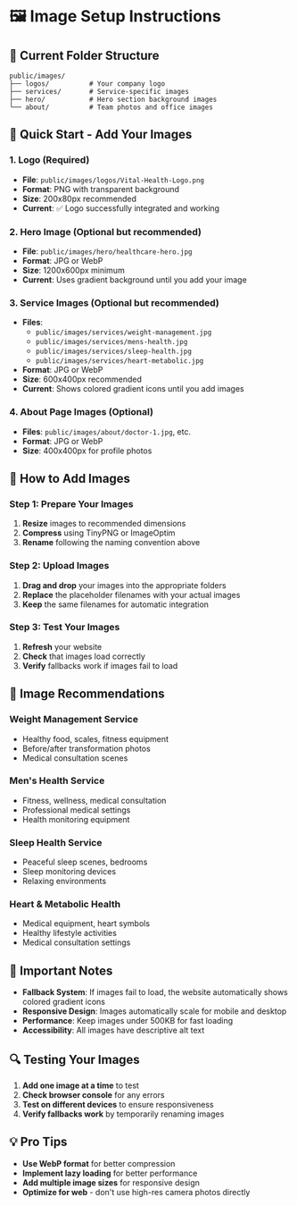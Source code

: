 # 🖼️ Image Setup Instructions

## 📁 Current Folder Structure
```
public/images/
├── logos/          # Your company logo
├── services/       # Service-specific images
├── hero/           # Hero section background images
└── about/          # Team photos and office images
```

## 🚀 Quick Start - Add Your Images

### 1. **Logo** (Required)
- **File**: `public/images/logos/Vital-Health-Logo.png`
- **Format**: PNG with transparent background
- **Size**: 200x80px recommended
- **Current**: ✅ Logo successfully integrated and working

### 2. **Hero Image** (Optional but recommended)
- **File**: `public/images/hero/healthcare-hero.jpg`
- **Format**: JPG or WebP
- **Size**: 1200x600px minimum
- **Current**: Uses gradient background until you add your image

### 3. **Service Images** (Optional but recommended)
- **Files**:
  - `public/images/services/weight-management.jpg`
  - `public/images/services/mens-health.jpg`
  - `public/images/services/sleep-health.jpg`
  - `public/images/services/heart-metabolic.jpg`
- **Format**: JPG or WebP
- **Size**: 600x400px recommended
- **Current**: Shows colored gradient icons until you add images

### 4. **About Page Images** (Optional)
- **Files**: `public/images/about/doctor-1.jpg`, etc.
- **Format**: JPG or WebP
- **Size**: 400x400px for profile photos

## 🔧 How to Add Images

### Step 1: Prepare Your Images
1. **Resize** images to recommended dimensions
2. **Compress** using TinyPNG or ImageOptim
3. **Rename** following the naming convention above

### Step 2: Upload Images
1. **Drag and drop** your images into the appropriate folders
2. **Replace** the placeholder filenames with your actual images
3. **Keep** the same filenames for automatic integration

### Step 3: Test Your Images
1. **Refresh** your website
2. **Check** that images load correctly
3. **Verify** fallbacks work if images fail to load

## 🎨 Image Recommendations

### **Weight Management Service**
- Healthy food, scales, fitness equipment
- Before/after transformation photos
- Medical consultation scenes

### **Men's Health Service**
- Fitness, wellness, medical consultation
- Professional medical settings
- Health monitoring equipment

### **Sleep Health Service**
- Peaceful sleep scenes, bedrooms
- Sleep monitoring devices
- Relaxing environments

### **Heart & Metabolic Health**
- Medical equipment, heart symbols
- Healthy lifestyle activities
- Medical consultation settings

## 🚨 Important Notes

- **Fallback System**: If images fail to load, the website automatically shows colored gradient icons
- **Responsive Design**: Images automatically scale for mobile and desktop
- **Performance**: Keep images under 500KB for fast loading
- **Accessibility**: All images have descriptive alt text

## 🔍 Testing Your Images

1. **Add one image at a time** to test
2. **Check browser console** for any errors
3. **Test on different devices** to ensure responsiveness
4. **Verify fallbacks work** by temporarily renaming images

## 💡 Pro Tips

- **Use WebP format** for better compression
- **Implement lazy loading** for better performance
- **Add multiple image sizes** for responsive design
- **Optimize for web** - don't use high-res camera photos directly
